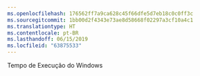```yaml
---
ms.openlocfilehash: 176562ff7a9ca628c45f66dfe5d7eb18c0c0ff3c
ms.sourcegitcommit: 1bb00d2f4343e73ae8d58668f02297a3cf10a4c1
ms.translationtype: HT
ms.contentlocale: pt-BR
ms.lasthandoff: 06/15/2019
ms.locfileid: "63875533"
---
```

Tempo de Execução do Windows